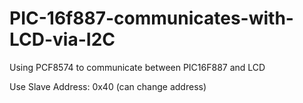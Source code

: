 # PIC-16f887-communicates-with-LCD-via-I2C
Using PCF8574 to communicate between PIC16F887 and LCD

Use Slave Address: 0x40 (can change address)

